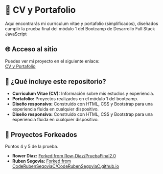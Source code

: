 # 💼 CV y Portafolio

Aquí encontrarás mi currículum vitae y portafolio (simplificados), diseñados cumplir la prueba final del módulo 1 del Bootcamp de Desarrollo Full Stack JavaScript

## 🌐 Acceso al sitio

Puedes ver mi proyecto en el siguiente enlace:  
[CV y Portafolio](https://dayanajgp.github.io/cv-dayanajgp/index.html)

## 📄 ¿Qué incluye este repositorio?

- **Currículum Vitae (CV):** Información sobre mis estudios y experiencia.
- **Portafolio:** Proyectos realizados en el módulo 1 del bootcamp.
- **Diseño responsivo:** Construido con HTML, CSS y Bootstrap para una experiencia fluida en cualquier dispositivo.
- **Diseño responsivo:** Construido con HTML, CSS y Bootstrap para una experiencia fluida en cualquier dispositivo.

## 🔨 Proyectos Forkeados

Puntos 4 y 5 de la prueba.

- **Rower Diaz:** [Forked from Row-Diaz/PruebaFinal2.0](https://github.com/dayanajgp/fork-PruebaFinal2.0-Row-Diaz)
- **Ruben Segovia:** [Forked from CodeRubenSegoviaC/CodeRubenSegoviaC.github.io](https://github.com/dayanajgp/fork-CodeRubenSegoviaC.github.io)